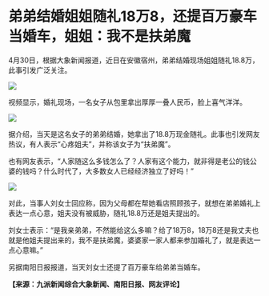 # 弟弟结婚姐姐随礼18万8，还提百万豪车当婚车，姐姐：我不是扶弟魔

4月30日，根据大象新闻报道，近日在安徽宿州，弟弟结婚现场姐姐随礼18.8万，此事引发广泛关注。

![](https://inews.gtimg.com/om_bt/O2Ftq3zGddKxoGwHrMTXx5CNP0Sbnjg2xZY7sZF0uQFiQAA/1000)

视频显示，婚礼现场，一名女子从包里拿出厚厚一叠人民币，脸上喜气洋洋。

![](https://inews.gtimg.com/om_bt/OMSUshXoVzlHoMPuGNN59-Ba_OE07chezkwEPlzpv_T3kAA/1000)

据介绍，当天是这名女子的弟弟结婚，她拿出了18.8万现金随礼。此事也引发网友热议，有人表示“心疼姐夫”，并称该女子为“扶弟魔”。

也有网友表示，“人家随这么多钱怎么了？人家有这个能力，就非得是老公的钱公婆的钱吗？什么时代了，大多数女人已经经济独立了好吗！”

![](https://inews.gtimg.com/om_bt/OYuoXZq-1VAjoXaY17dEoNltnInoEPxHGwYa2-vKr7-78AA/1000)

对此，当事人刘女士回应称，因为父母都在帮她看店照顾孩子，就想在弟弟婚礼上表达一点心意，姐夫没有被威胁，随礼18.8万还是姐夫提出的。

刘女士表示：“是我亲弟弟，不然能给这么多嘛？给了18万8，18万8还是我丈夫也就是他姐夫提出来的，我不是扶弟魔，婆婆家一家人都来参加婚礼了，就是表达一点心意嘛。”

另据南阳日报报道，当天刘女士还提了百万豪车给弟弟当婚车。

**【来源：九派新闻综合大象新闻、南阳日报、网友评论】**

